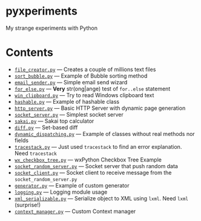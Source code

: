 # pyxperiments
My strange experiments with Python

# Contents

- [`file_creator.py`](/file_creator.py) — Creates a couple of millions text files
- [`sort_bubble.py`](/sort_bubble.py) — Example of Bubble sorting method
- [`email_sender.py`](/email_sender.py) — Simple email send wizard
- [`for_else.py`](/for_else.py) — **Very** str(ong|ange) test of `for..else` statement
- [`win_clipboard.py`](/win_clipboard.py) — Try to read Windows clipboard text
- [`hashable.py`](/hashable.py) — Example of hashable class
- [`http_server.py`](/http_server.py) — Basic HTTP Server with dynamic page generation
- [`socket_server.py`](/socket_server.py) — Simplest socket server
- [`sakai.py`](/sakai.py) — Sakai top calculator
- [`diff.py`](/diff.py) — Set-based diff
- [`dynamic_dispatching.py`](/dynamic_dispatching.py) — Example of classes without real methods nor fields
- [`tracestack.py`](/tracestack.py) — Just used `tracestack` to find an error explanation. Need `tracestack`
- [`wx_checkbox_tree.py`](/wx_checkbox_tree.py) — wxPython Checkbox Tree Example
- [`socket_random_server.py`](/socket_random_server.py) — Socket server that push random data
- [`socket_client.py`](/socket_client.py) — Socket client to receive message from the `socket_random_server.py`
- [`generator.py`](/generator.py) — Example of custom generator
- [`logging.py`](/logging.py) — Logging module usage
- [`xml_serializable.py`](/xml_serializable.py) — Serialize object to XML using `lxml`. Need `lxml` (surprise!)
- [`context_manager.py`](/context_manager.py) — Custom Context manager
